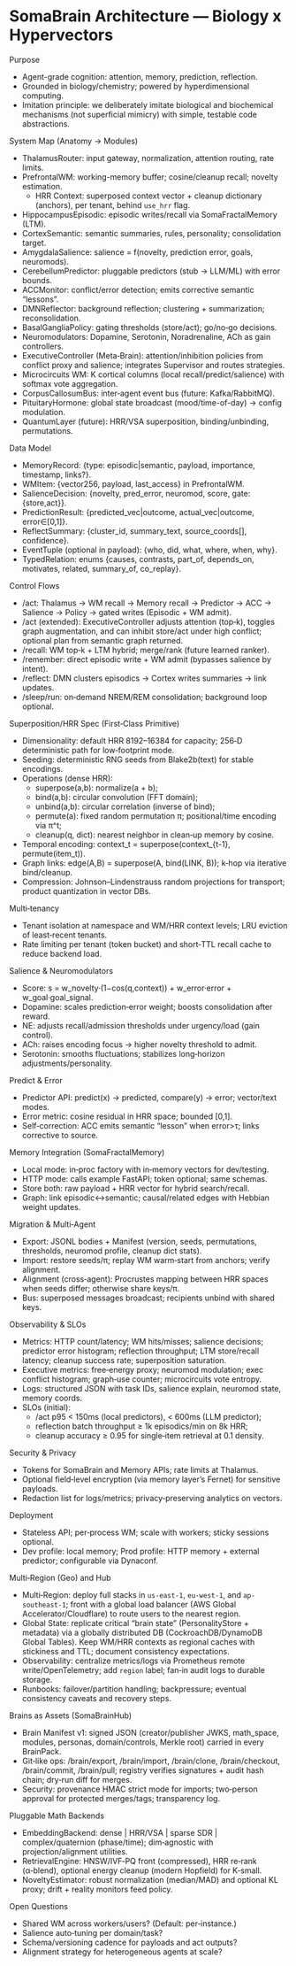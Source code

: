# SomaBrain Architecture — Biology x Hypervectors

Purpose
- Agent-grade cognition: attention, memory, prediction, reflection.
- Grounded in biology/chemistry; powered by hyperdimensional computing.
- Imitation principle: we deliberately imitate biological and biochemical mechanisms (not superficial mimicry) with simple, testable code abstractions.

System Map (Anatomy → Modules)
- ThalamusRouter: input gateway, normalization, attention routing, rate limits.
- PrefrontalWM: working-memory buffer; cosine/cleanup recall; novelty estimation.
  - HRR Context: superposed context vector + cleanup dictionary (anchors), per tenant, behind `use_hrr` flag.
- HippocampusEpisodic: episodic writes/recall via SomaFractalMemory (LTM).
- CortexSemantic: semantic summaries, rules, personality; consolidation target.
- AmygdalaSalience: salience = f(novelty, prediction error, goals, neuromods).
- CerebellumPredictor: pluggable predictors (stub → LLM/ML) with error bounds.
- ACCMonitor: conflict/error detection; emits corrective semantic “lessons”.
- DMNReflector: background reflection; clustering + summarization; reconsolidation.
- BasalGangliaPolicy: gating thresholds (store/act); go/no‑go decisions.
- Neuromodulators: Dopamine, Serotonin, Noradrenaline, ACh as gain controllers.
- ExecutiveController (Meta‑Brain): attention/inhibition policies from conflict proxy and salience; integrates Supervisor and routes strategies.
- Microcircuits WM: K cortical columns (local recall/predict/salience) with softmax vote aggregation.
- CorpusCallosumBus: inter‑agent event bus (future: Kafka/RabbitMQ). 
- PituitaryHormone: global state broadcast (mood/time-of-day) → config modulation.
- QuantumLayer (future): HRR/VSA superposition, binding/unbinding, permutations.

Data Model
- MemoryRecord: {type: episodic|semantic, payload, importance, timestamp, links?}.
- WMItem: {vector256, payload, last_access} in PrefrontalWM.
- SalienceDecision: {novelty, pred_error, neuromod, score, gate:{store,act}}.
- PredictionResult: {predicted_vec|outcome, actual_vec|outcome, error∈[0,1]}.
- ReflectSummary: {cluster_id, summary_text, source_coords[], confidence}.
- EventTuple (optional in payload): {who, did, what, where, when, why}.
- TypedRelation: enums {causes, contrasts, part_of, depends_on, motivates, related, summary_of, co_replay}.

Control Flows
- /act: Thalamus → WM recall → Memory recall → Predictor → ACC → Salience → Policy → gated writes (Episodic + WM admit). 
- /act (extended): ExecutiveController adjusts attention (top‑k), toggles graph augmentation, and can inhibit store/act under high conflict; optional plan from semantic graph returned.
- /recall: WM top‑k + LTM hybrid; merge/rank (future learned ranker).
- /remember: direct episodic write + WM admit (bypasses salience by intent).
- /reflect: DMN clusters episodics → Cortex writes summaries → link updates.
- /sleep/run: on‑demand NREM/REM consolidation; background loop optional.

Superposition/HRR Spec (First‑Class Primitive)
- Dimensionality: default HRR 8192–16384 for capacity; 256‑D deterministic path for low‑footprint mode.
- Seeding: deterministic RNG seeds from Blake2b(text) for stable encodings.
- Operations (dense HRR):
  - superpose(a,b): normalize(a + b);
  - bind(a,b): circular convolution (FFT domain);
  - unbind(a,b): circular correlation (inverse of bind);
  - permute(a): fixed random permutation π; positional/time encoding via π^t;
  - cleanup(q, dict): nearest neighbor in clean‑up memory by cosine.
- Temporal encoding: context_t = superpose(context_{t-1}, permute(item_t)).
- Graph links: edge(A,B) = superpose(A, bind(LINK, B)); k‑hop via iterative bind/cleanup.
- Compression: Johnson–Lindenstrauss random projections for transport; product quantization in vector DBs.

Multi‑tenancy
- Tenant isolation at namespace and WM/HRR context levels; LRU eviction of least‑recent tenants.
- Rate limiting per tenant (token bucket) and short‑TTL recall cache to reduce backend load.

Salience & Neuromodulators
- Score: s = w_novelty·(1−cos(q,context)) + w_error·error + w_goal·goal_signal.
- Dopamine: scales prediction‑error weight; boosts consolidation after reward.
- NE: adjusts recall/admission thresholds under urgency/load (gain control).
- ACh: raises encoding focus → higher novelty threshold to admit.
- Serotonin: smooths fluctuations; stabilizes long‑horizon adjustments/personality.

Predict & Error
- Predictor API: predict(x) → predicted, compare(y) → error; vector/text modes.
- Error metric: cosine residual in HRR space; bounded [0,1].
- Self‑correction: ACC emits semantic “lesson” when error>τ; links corrective to source.

Memory Integration (SomaFractalMemory)
- Local mode: in‑proc factory with in‑memory vectors for dev/testing.
- HTTP mode: calls example FastAPI; token optional; same schemas.
- Store both: raw payload + HRR vector for hybrid search/recall.
- Graph: link episodic↔semantic; causal/related edges with Hebbian weight updates.

Migration & Multi‑Agent
- Export: JSONL bodies + Manifest (version, seeds, permutations, thresholds, neuromod profile, cleanup dict stats).
- Import: restore seeds/π; replay WM warm‑start from anchors; verify alignment.
- Alignment (cross‑agent): Procrustes mapping between HRR spaces when seeds differ; otherwise share keys/π.
- Bus: superposed messages broadcast; recipients unbind with shared keys.

Observability & SLOs
- Metrics: HTTP count/latency; WM hits/misses; salience decisions; predictor error histogram; reflection throughput; LTM store/recall latency; cleanup success rate; superposition saturation.
- Executive metrics: free‑energy proxy; neuromod modulation; exec conflict histogram; graph‑use counter; microcircuits vote entropy.
- Logs: structured JSON with task IDs, salience explain, neuromod state, memory coords.
- SLOs (initial):
  - /act p95 < 150ms (local predictors), < 600ms (LLM predictor);
  - reflection batch throughput ≥ 1k episodics/min on 8k HRR;
  - cleanup accuracy ≥ 0.95 for single‑item retrieval at 0.1 density.

Security & Privacy
- Tokens for SomaBrain and Memory APIs; rate limits at Thalamus.
- Optional field‑level encryption (via memory layer’s Fernet) for sensitive payloads.
- Redaction list for logs/metrics; privacy‑preserving analytics on vectors.

Deployment
- Stateless API; per‑process WM; scale with workers; sticky sessions optional.
- Dev profile: local memory; Prod profile: HTTP memory + external predictor; configurable via Dynaconf.

Multi‑Region (Geo) and Hub
- Multi‑Region: deploy full stacks in `us-east-1`, `eu-west-1`, and `ap-southeast-1`; front with a global load balancer (AWS Global Accelerator/Cloudflare) to route users to the nearest region.
- Global State: replicate critical “brain state” (PersonalityStore + metadata) via a globally distributed DB (CockroachDB/DynamoDB Global Tables). Keep WM/HRR contexts as regional caches with stickiness and TTL; document consistency expectations.
- Observability: centralize metrics/logs via Prometheus remote write/OpenTelemetry; add `region` label; fan‑in audit logs to durable storage.
- Runbooks: failover/partition handling; backpressure; eventual consistency caveats and recovery steps.

Brains as Assets (SomaBrainHub)
- Brain Manifest v1: signed JSON (creator/publisher JWKS, math_space, modules, personas, domain/controls, Merkle root) carried in every BrainPack.
- Git‑like ops: /brain/export, /brain/import, /brain/clone, /brain/checkout, /brain/commit, /brain/pull; registry verifies signatures + audit hash chain; dry‑run diff for merges.
- Security: provenance HMAC strict mode for imports; two‑person approval for protected merges/tags; transparency log.

Pluggable Math Backends
- EmbeddingBackend: dense | HRR/VSA | sparse SDR | complex/quaternion (phase/time); dim‑agnostic with projection/alignment utilities.
- RetrievalEngine: HNSW/IVF‑PQ front (compressed), HRR re‑rank (α‑blend), optional energy cleanup (modern Hopfield) for K‑small.
- NoveltyEstimator: robust normalization (median/MAD) and optional KL proxy; drift + reality monitors feed policy.

Open Questions
- Shared WM across workers/users? (Default: per‑instance.)
- Salience auto‑tuning per domain/task?
- Schema/versioning cadence for payloads and act outputs?
- Alignment strategy for heterogeneous agents at scale?
